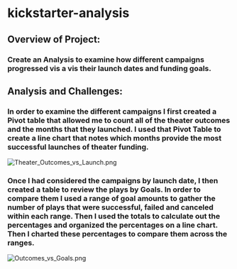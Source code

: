 # kickstarter-analysis

## Overview of Project: 

### Create an Analysis to examine how different campaigns progressed vis a vis their launch dates and funding goals.

## Analysis and Challenges:

### In order to examine the different campaigns I first created a Pivot table that allowed me to count all of the theater outcomes and the months that they launched. I used that Pivot Table to create a line chart that notes which months provide the most successful launches of theater funding. 
![Theater_Outcomes_vs_Launch.png](./kickstarter-analysis/Theater_Outcomes_vs_Launch.png)

### Once I had considered the campaigns by launch date, I then created a table to review the plays by Goals. In order to compare them I used a range of goal amounts to gather the number of plays that were successful, failed and canceled within each range. Then I used the totals to calculate out the percentages and organized the percentages on a line chart. Then I charted these percentages to compare them across the ranges.
![Outcomes_vs_Goals.png](./kickstarter-analysis/Outcomes_vs_Goals.png)
